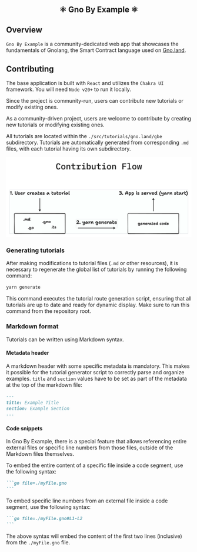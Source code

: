 <h2 align="center">⚛️ Gno By Example ⚛️</h2>

## Overview

`Gno By Example` is a community-dedicated web app that showcases the fundamentals of Gnolang, the Smart Contract
language
used on [Gno.land](https://gno.land).

## Contributing

The base application is built with `React` and utilizes the `Chakra UI` framework. You will need `Node v20+` to run it
locally.

Since the project is community-run, users can contribute new tutorials or modify existing ones.

As a community-driven project, users are welcome to contribute by creating new tutorials or modifying existing ones.

All tutorials are located within the `./src/tutorials/gno.land/gbe` subdirectory. Tutorials are automatically generated
from corresponding `.md` files, with each tutorial having its own subdirectory.

![Banner](.github/assets/contribution-flow.png)

### Generating tutorials

After making modifications to tutorial files (`.md` or other resources), it is necessary to regenerate the global list
of tutorials by running the following command:

```bash
yarn generate
```

This command executes the tutorial route generation script, ensuring that all tutorials are up to date and ready for
dynamic display. Make sure to run this command from the repository root.

### Markdown format

Tutorials can be written using Markdown syntax.

#### Metadata header

A markdown header with some specific metadata is mandatory. This makes it possible for the tutorial generator script to
correctly parse and organize examples.
`title` and `section` values have to be set as part of the metadata at the top of the markdown file:

```md
---
title: Example Title
section: Example Section
---
```

#### Code snippets

In Gno By Example, there is a special feature that allows referencing entire external files or specific line numbers
from those files, outside of the Markdown files themselves.

To embed the entire content of a specific file inside a code segment, use the following syntax:

````md
```go file=./myFile.gno
```
````

To embed specific line numbers from an external file inside a code segment, use the following syntax:

````md
```go file=./myFile.gno#L1-L2
```
````

The above syntax will embed the content of the first two lines (inclusive) from the `./myFile.gno` file.
